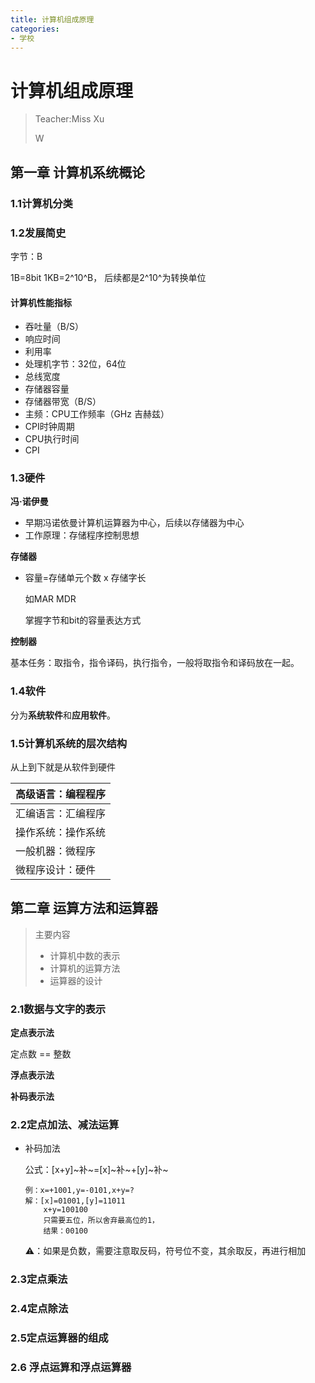 ```yaml
---
title: 计算机组成原理
categories:
- 学校
---
```

# 计算机组成原理

>Teacher:Miss Xu
>
>W

## 第一章 计算机系统概论

### 1.1计算机分类



### 1.2发展简史

字节：B

1B=8bit   1KB=2^10^B， 后续都是2^10^为转换单位

#### 计算机性能指标

- 吞吐量（B/S）
- 响应时间
- 利用率
- 处理机字节：32位，64位
- 总线宽度
- 存储器容量
- 存储器带宽（B/S）
- 主频：CPU工作频率（GHz 吉赫兹）
- CPI时钟周期
- CPU执行时间
- CPI



### 1.3硬件

**冯·诺伊曼**

- 早期冯诺依曼计算机运算器为中心，后续以存储器为中心
- 工作原理：存储程序控制思想

**存储器**

- 容量=存储单元个数 x 存储字长

  如MAR MDR

  掌握字节和bit的容量表达方式

**控制器**

基本任务：取指令，指令译码，执行指令，一般将取指令和译码放在一起。



### 1.4软件

分为**系统软件**和**应用软件**。



### 1.5计算机系统的层次结构

从上到下就是从软件到硬件


| 高级语言：编程程序 |
| :----------------- |
| 汇编语言：汇编程序 |
| 操作系统：操作系统 |
| 一般机器：微程序   |
| 微程序设计：硬件   |



## 第二章 运算方法和运算器

> 主要内容
>
> - 计算机中数的表示
> - 计算机的运算方法
> - 运算器的设计

### 2.1数据与文字的表示

**定点表示法**

定点数 == 整数

**浮点表示法**

**补码表示法**



### 2.2定点加法、减法运算

- 补码加法

  公式：[x+y]~补~=[x]~补~+[y]~补~

	```
  例：x=+1001,y=-0101,x+y=?
  解：[x]=01001,[y]=11011
  		x+y=100100
  		只需要五位，所以舍弃最高位的1，
  		结果：00100
	```

  ⚠️：如果是负数，需要注意取反码，符号位不变，其余取反，再进行相加

### 2.3定点乘法

### 2.4定点除法

### 2.5定点运算器的组成

### 2.6 浮点运算和浮点运算器



